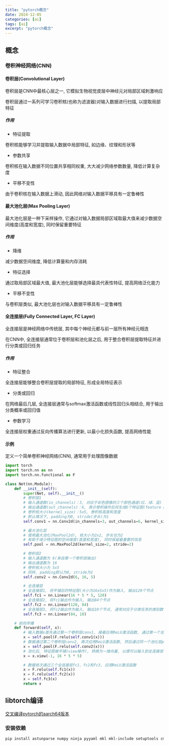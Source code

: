 ```yaml
---
title: "pytorch概念"
date: 2024-12-05
categories: [ai]
tags: [ai]
excerpt: "pytorch概念"
---
```


## 概念

### 卷积神经网络(CNN)

#### 卷积层(Convolutional Layer)

卷积层是CNN中最核心层之一, 它模拟生物视觉皮层中神经元对局部区域刺激响应

卷积层通过一系列可学习卷积核(也称为滤波器)对输入数据进行扫描, 以提取局部特征

##### 作用

- 特征提取

卷积核能够学习并提取输入数据中局部特征, 如边缘、纹理和形状等

- 参数共享

卷积核在输入数据不同位置共享相同权重, 大大减少网络参数数量, 降低计算复杂度

- 平移不变性

由于卷积核在输入数据上滑动, 因此网络对输入数据平移具有一定鲁棒性


#### 最大池化层(Max Pooling Layer)

最大池化层是一种下采样操作, 它通过对输入数据局部区域取最大值来减少数据空间维度(高度和宽度), 同时保留重要特征

##### 作用

- 降维

减少数据空间维度, 降低计算量和内存消耗

- 特征选择

通过取局部区域最大值, 最大池化层能够选择最具代表性特征, 提高网络泛化能力

- 平移不变性

与卷积层类似, 最大池化层也对输入数据平移具有一定鲁棒性

#### 全连接层(Fully Connected Layer, FC Layer)

全连接层是神经网络中传统层, 其中每个神经元都与前一层所有神经元相连

在CNN中, 全连接层通常位于卷积层和池化层之后, 用于整合卷积层提取特征并进行分类或回归任务

##### 作用

- 特征整合

全连接层能够整合卷积层提取的局部特征, 形成全局特征表示

- 分类或回归

在网络最后几层, 全连接层通常与softmax激活函数或线性回归头相结合, 用于输出分类概率或回归值

- 参数学习

全连接层权重通过反向传播算法进行更新, 以最小化损失函数, 提高网络性能

#### 示例

定义一个简单卷积神经网络(CNN), 通常用于处理图像数据

```py
import torch
import torch.nn as nn
import torch.nn.functional as F

class Net(nn.Module):
    def __init__(self):
        super(Net, self).__init__()
        # 卷积层1
        # 输入通道数(in_channels)：3, 对应于彩色图像的三个颜色通道(红、绿、蓝)
        # 输出通道数(out_channels)：6, 表示卷积操作后将生成6个特征图(feature maps)
        # 卷积核大小(kernel_size)：5x5, 卷积核高度和宽度
        # 默认情况下, padding为0, stride(步长)为1
        self.conv1 = nn.Conv2d(in_channels=3, out_channels=6, kernel_size=5)

        # 最大池化层
        # 使用最大池化(MaxPool2d), 核大小为2x2, 步长也为2
        # 有助于减少特征图的空间维度(高度和宽度), 同时保留最重要的信息
        self.pool = nn.MaxPool2d(kernel_size=2, stride=2)

        # 卷积层2
        # 输入通道数为 6(来自第一个卷积层输出)
        # 输出通道数为 16
        # 卷积核大小为 5x5
        # 同样, padding默认为0, stride为1
        self.conv2 = nn.Conv2d(6, 16, 5)

        # 全连接层
        # 全连接层1, 将平铺后的特征图(大小为16x5x5)作为输入, 输出120个节点
        self.fc1 = nn.Linear(16 * 5 * 5, 120)
        # 全连接层2, 将fc1输出作为输入, 输出84个节点
        self.fc2 = nn.Linear(120, 84)
        # 全连接层3, 将fc2输出作为输入, 输出10个节点, 通常对应于分类任务的类别数
        self.fc3 = nn.Linear(84, 10)

    # 前向传播
    def forward(self, x):
        # 输入数据x首先通过第一个卷积层conv1, 接着应用ReLU激活函数, 通过第一个池化层pool
        x = self.pool(F.relu(self.conv1(x)))
        # 数据通过第二个卷积层conv2, 再次应用ReLU激活函数, 然后通过同一个池化层pool
        x = self.pool(F.relu(self.conv2(x)))
        # 池化后, 特征图被平铺(view操作), 转换为一维向量, 以便可以输入到全连接层
        x = x.view(-1, 16 * 5 * 5)

        # 数据依次通过三个全连接层fc1、fc2和fc3, 应用ReLU激活函数
        x = F.relu(self.fc1(x))
        x = F.relu(self.fc2(x))
        x = self.fc3(x)
        return x
```

## libtorch编译

[交叉编译pytorch的aarch64版本](https://blog.csdn.net/GGGddw/article/details/127986737)

### 安装依赖

```sh
pip install astunparse numpy ninja pyyaml mkl mkl-include setuptools cmake cffi typing_extensions future six requests dataclasses -i http://mirrors.aliyun.com/pypi/simple/ --trusted-host mirrors.aliyun.com
```
